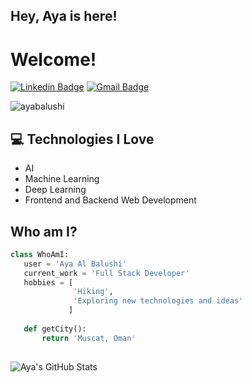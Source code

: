 ## Hey, Aya is here!

<h1>Welcome! </h1> 

[![Linkedin Badge](https://img.shields.io/badge/-Aya%20AlBalushi-blue?style=flat-square&logo=Linkedin&logoColor=white&link=https://www.linkedin.com/in/aya-al-balushi/)](https://www.linkedin.com/in/aya-al-balushi/) [![Gmail Badge](https://img.shields.io/badge/ayabalushi8-c14438?style=flat&logo=Gmail&logoColor=white&link=mailto:ayabalushi8@gmail.com)](mailto:ayabalushi8@gmail.com)
<p align="left"> <img src="https://komarev.com/ghpvc/?username=ayabalushi" alt="ayabalushi" /> </p>


## :computer: Technologies I Love
* AI
* Machine Learning 
* Deep Learning
* Frontend and Backend Web Development

 ## Who am I?
 ```python
 class WhoAmI:
	user = 'Aya Al Balushi'
	current_work = 'Full Stack Developer'
	hobbies = [
	           'Hiking',
	           'Exploring new technologies and ideas'
	          ]
	
	def getCity():
		return 'Muscat, Oman'
	
 ```
 ![Aya's GitHub Stats](https://github-readme-stats.vercel.app/api?username=ayabalushi&show_icons=true&hide_border=true)
 

